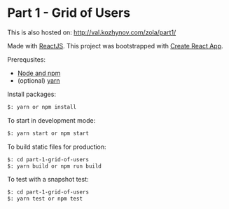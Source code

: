 # Part 1 - Grid of Users

This is also hosted on: http://val.kozhynov.com/zola/part1/

Made with [ReactJS](https://reactjs.org/). This project was bootstrapped with [Create React App](https://github.com/facebookincubator/create-react-app).

Prerequsites:

* [Node and npm](https://www.npmjs.com/get-npm)
* (optional) [yarn](https://yarnpkg.com/lang/en/docs/install/)

Install packages:

```bash
$: yarn or npm install
```

To start in development mode:

```bash
$: yarn start or npm start
```

To build static files for production:

```bash
$: cd part-1-grid-of-users
$: yarn build or npm run build
```

To test with a snapshot test:

```bash
$: cd part-1-grid-of-users
$: yarn test or npm test
```